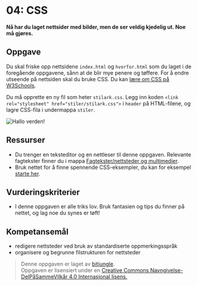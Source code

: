 04: CSS
=======
**Nå har du laget nettsider med bilder, men de ser veldig kjedelig ut. Noe må gjøres.**

## Oppgave

Du skal friske opp nettsidene `index.html` og `hvorfor.html` som du laget i de foregående oppgavene, sånn at de blir mye penere og tøffere. For å endre utseende på nettsiden skal du bruke CSS. Du kan [lære om CSS på W3Schools](https://www.w3schools.com/css/default.asp).

Du må opprette en ny fil som heter `stilark.css`. Legg inn koden `<link rel="stylesheet" href="stiler/stilark.css">` i `header` på HTML-filene, og lagre CSS-fila i undermappa `stiler`. 

![Hallo verden!](https://raw.githubusercontent.com/fagstoff/IT1/master/Bilder/halloverden_med_bilde_og_css.png)

## Ressurser

* Du trenger en teksteditor og en nettleser til denne oppgaven. Relevante fagtekster finner du i mappa [Fagtekster/nettsteder og multimedier](https://github.com/bitjungle/IT1/tree/master/Fagtekster/nettsteder%20og%20multimedier).
* Bruk nettet for å finne spennende CSS-eksempler, du kan for eksempel [starte her](http://www.w3schools.com/css/css_examples.asp).

## Vurderingskriterier

* I denne oppgaven er alle triks lov. Bruk fantasien og tips du finner på nettet, og lag noe du synes er tøft!

## Kompetansemål

* redigere nettsteder ved bruk av standardiserte oppmerkingsspråk
* organisere og begrunne filstrukturen for nettsteder

>Denne oppgaven er laget av [bitjungle](https://github.com/bitjungle).  
>Oppgaven er lisensiert under en
>[Creative Commons Navngivelse-DelPåSammeVilkår 4.0 Internasjonal lisens.
](http://creativecommons.org/licenses/by-sa/4.0/)
